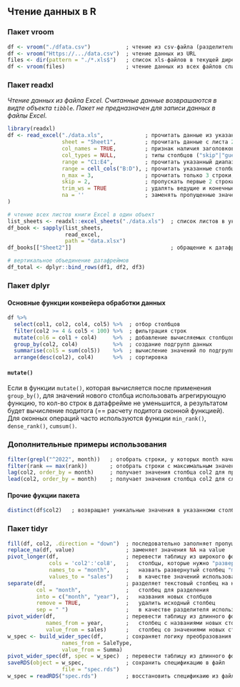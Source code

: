 ## Чтение данных в R

### Пакет vroom
``` r
df <- vroom("./dfata.csv")           ; чтение из csv-файла (разделитель определяются автоматически, но могут быть указн яыно)
df <- vroom("Https://.../data.csv")  ; чтение данных из URL
files <- dir(pattern = "./*.xls$")   ; список xls-файлов в текущей директории
df <- vroom(files)                   ; чтение данных из всех файлов списка в один датафрейм
```


### Пакет readxl
*Чтение данных из файла Excel. Cчитанные данные возврашаются в видте объекта `tibble`. Пакет не предназначен для записи данных в файлы Excel.*
``` r
library(readxl)
df <- read_excel("./data.xls",             ; прочитать данные из указанного файла
                 sheet = "Sheet1",         ; прочитать данные с листа 2 (вместо названия также можно указать номер листа)
                 col_names = TRUE,         ; признак наличия заголовков столбцов или вектор с названиями, которые будут присвоены
                 col_types = NULL,         ; типы столбцов ("skip"|"guess"|"logical"|"numeric"|"date"|"text"|"list") - может быть указано одно значение для всех (recycled)
                 range = "C1:E4",          ; прочитать указанный диапазон
                 range = cell_cols("B:D"), ; прочитать указанные столбцы
                 n_max = 3,                ; прочитать только 3 строки,
                 skip = 2,                 ; пропускать первые 2 строки
                 trim_ws = TRUE            ; удалять ведущие и конечные пробелы
                 na = ''                   ; заменять пропущенные значения указанным символьным значением (по умолчанию NA)
)

# чтение всех листов книги Excel в один объект
list_sheets <- readxl::excel_sheets("./data.xls")  ; список листов в указанном файле Excel
df_book <- sapply(list_sheets,
                  read_excel,
                  path = "data.xlsx")
df_books[["Sheet2"]]                               ; обращение к датафрейму листа "Sheet2"

# вертикальное объединение датафреймов
df_total <- dplyr::bind_rows(df1, df2, df3)

```

### Пакет dplyr
#### Основные функции конвейера обработки данных
``` r
df %>%
  select(col1, col2, col4, col5) %>%  ; отбор столбцов
  filter(col2 >= 4 & col5 < 100) %>%  ; фильтрация строк
  mutate(col6 = col1 + col4)     %>%  ; добавление вычисляемых столбцов
  group_by(col2, col4)           %>%  ; создание подгрупп данных
  summarise(col5 = sum(col5))    %>%  ; вычисление значений по подгруппам
  arrange(desc(col2), col4)      %>%  ; сортировка
```

#### `mutate()`
Если в функции `mutate()`, которая вычисляется после применения `group_by()`, для значений нового столбца использовать агрегирующую функцию, то кол-во строк в датафрейме не уменьшится, а результатом будет вычисление подитога (== расчету подитога оконной функцией). Для оконных операций часто используются функции `min_rank()`, `dense_rank()`, `cumsum()`.

### Дополнительные примеры использования
``` r
filter(grepl("^2022", month))   ; отобрать строки, у которых month начинается с "2022"
filter(rank == max(rank))       ; отобрать строки с максимальным значением столбца rank
lag(col2, order_by = month)     ; получает значения столбца col2 для предыдущего месяца
lead(col2, order_by = month)    ; получает значения столбца col2 для следующего месяца
```

#### Прочие фукции пакета
``` r
distinct(df$col2)   ; возвращает уникальные значения в указанноми столбце
```

### Пакет tidyr
``` r
fill(df, col2, .direction = "down")  ; последовательно заполняет пропущенные данные предыдущими значениями
replace_na(df, value)                ; заменяет значения NA на value
pivot_longer(df,                     ; перевести таблицу из широкого формата в длинный
             cols = 'col2':'col8',   ;   столбцы, которые нужно "развернуть" в строке
             names_to = "month",     ;   назвать развернутый столбец "month"
             values_to = "sales")    ;   в качестве значений использовать значения из столбца "sales"  
separate(df,                         ; разделяет текстовый столбец на несколько по разделителю данных
         col = "month",              ;   столбец для разделения
         into = c("month", "year"),  ;   названия новых столбцов
         remove = TRUE,              ;   удалить исходный столбец
         sep = " ")                  ;   в качестве разделителя использовать пробел
pivot_wider(df,                      ; перевести таблицу из длинного формата в широкий
            names_from = year,       ;   столбец с названиями новых столбцов
            value_from = sales)      ;   столбец со значениями новых столбцоа
w_spec <- build_wider_spec(df,       ; сохраняет логику преобразования датафрейма df к широкому формату в переменную
                 names_from = SaleType,
                 value_from = Summa)
pivot_wider_spec(df, spec = w_spec)  ; перевести таблицу из длинного формата в широкий, используя сохраненную спецификацию преобразования
saveRDS(object = w_spec,             ; сохранить спецификацию в файл
                 file = "spec.rds")
w_spec = readRDS("spec.rds")         ; восстановить спецификаию из файла  
``` 
